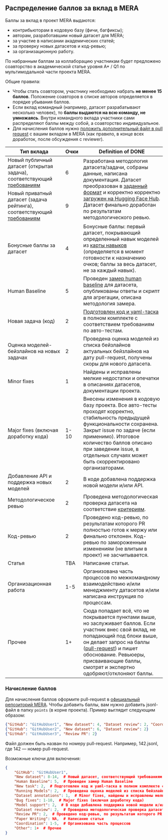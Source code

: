 ## Распределение баллов за вклад в MERA

Баллы за вклад в проект MERA выдаются:
- контрибьюторам в кодовую базу (фичи, багфиксы);
- авторам, разработавшим новый датасет для MERA;
- за участие в написании академических статей;
- за проверку новых датасетов и код-ревью;
- за организационную работу.

По набранным баллам за коллаборацию участникам будет предложено соавторство в академической статье уровня A* / Q1 по мультимодальной части проекта MERA.


Общие правила:
- Чтобы стать соавтором, участнику необходимо набрать **не менее 15 баллов**. Положение соавторов в списке авторов определяется в порядке убывания баллов.
- Если вклад командный (например, датасет разрабатывают несколько человек), то **баллы выдаются на всю команду, не умножаясь**. Внутри командного вклада участники сами распределяют баллы между собой, а соавторство индивидуальное.
- Для начисления баллов нужно [положить дополнительный файл в pull request](#начисление-баллов) с вашим вкладом в MERA (как правило, в конце всех доработок, после обсуждения с reviewer).


<table>
    <thead>
        <tr>
            <th>Тип вклада</th>
            <th>Очки</th>
            <th>Definition of DONE</th>
        </tr>
    </thead>
    <tbody>
        <tr>
            <td>Новый публичный датасет (открытая задача), соответствующий <a href="./dataset_criteria.md">требованиям</a></td>
            <td>6</td>
            <td rowspan=2>Разработана методология датасета/задачи, собраны данные, написана документация. Датасет преобразован в <a href="./dataset_formatting.md">заданный формат</a> и корректно корректно <a href="./dataset_hf.md">загружен на Hugging Face Hub</a>. Датасет финально доработан по результатам методологического ревью.</td>
        </tr>
        <tr>
            <td>Новый приватный датасет (задача рейтинга), соответствующий <a href="./dataset_criteria.md">требованиям</a></td>
            <td>9</td>
        </tr>
        <tr>
            <td>Бонусные баллы за датасет</td>
            <td>4</td>
            <td>Бонусные баллы: первый датасет, покрывающий определенный навык моделей из <a href="./skills_tax.md">карты навыков</a> (определяется в момент готовности к назначению очков; баллы за весь датасет, не за каждый навык).
            </td>
        </tr>
        <tr>
            <td>Human Baseline</td>
            <td>5</td>
            <td>Проведен <a href="./human_baseline.md">замер human baseline</a> для датасета, опубликованы ответы и скрипт для агрегации, описана методология замера.</td>
        </tr>
        <tr>
            <td>Новая задача (код)</td>
            <td>2</td>
            <td><a href="./task_code.md">Подготовлен код и yaml-таска</a> в полном комплекте с соответствием требованиям по авто-тестам.</td>
        </tr>
        <tr>
            <td>Оценка моделей-бейзлайнов на новых задачах</td>
            <td>2</td>
            <td>Проведена оценка моделей из списка бейзлайнов актуальных бейзлайнов на дату pull-request, получены скоры для нового датасета.</td>
        </tr>
        <tr>
            <td>Minor fixes</td>
            <td>1</td>
            <td>Найдены и исправлены мелкие недостатки и опечатки в описаниях датасетов, документации проекта.</td>
        </tr>
        <tr>
            <td>Major fixes (включая доработку кода)</td>
            <td>1-10</td>
            <td>Внесены изменения в кодовую базу проекта. Все авто-тесты проходят корректно, стабильность предыдущей функциональности сохранена. Закрыт issue по задаче (если применимо). Итоговое количество баллов описано при заведении issue, в отдельных случаях может быть скорректировано организаторами.</td>
        </tr>
        <tr>
            <td>Добавление API и поддержка новых моделей</td>
            <td>2</td>
            <td>В коде добавлена поддержка новой модели и/или API.</td>
        </tr>
        <tr>
            <td>Методологическое ревью</td>
            <td>2</td>
            <td>Проведена методологическая проверка датасета на соответствие <a href="./dataset_criteria.md">критериям</a>.</td>
        </tr>
        <tr>
            <td>Код-ревью</td>
            <td>2</td>
            <td>Проведено код-ревью, по результатам которого PR полностью готов к мержу или финально отклонен. Код-ревью по замороженным изменениям (не влитым в проект) не засчитывается.</td>
        </tr>
        <tr>
            <td>Статья</td>
            <td>TBA</td>
            <td>Написание статьи.</td>
        </tr>
        <tr>
            <td>Организационная работа</td>
            <td>1-5</td>
            <td>Организована часть процессов по межкомандному взаимодействию и/или менеджменту датасетов и/или написана инструкция по процессам.</td>
        </tr>
        <tr>
            <td>Прочее</td>
            <td>1+</td>
            <td>Сюда попадает всё, что не покрывается пунктами выше, но заслуживает баллов. Если участник внес свой вклад, не попадающий под блоки выше, он делает запрос на баллы (<a href="#начисление-баллов">pull-request</a>) и пишет обоснование. Ревьюеры, присваивающие баллы, смотрят и экспертно одобряют/отклоняют баллы.</td>
        </tr>
    </tbody>
</table>


### Начисление баллов

Для начисления баллов оформите pull-request в [официальный репозиторий MERA](https://github.com/MERA-Evaluation/multimodal-harness).
Чтобы добавить баллы, вам нужно добавить jsonl-файл в папку `points` (в корне проекта). Пример выглядит следующим образом:
```json
{"GitHub": "GitHubUser1", "New dataset": 4, "Dataset review": 2, "Coordination": 5}
{"GitHub": "GitHubUser2", "New dataset": 6, "Dataset review": 2}
{"GitHub": "GitHubUser3", "Review PR": 2}
```

Файл должен быть назван по номеру pull-request. Например, 142.jsonl, где 142 — номер pull-request.

Возможные ключи для включения:
```json
{
    "GitHub": "GitHubUser1",
    "New dataset": 8-14,  # Новый датасет, соответствующий требованиям
    "Human Baseline": 5,  # Проведен замер Human Baseline
    "New task": 2,  # Подготовлен код и yaml-таска в полном комплекте с соответствием требованиям по авто-тестам.
    "Running Models": 2,  # Проведена оценка моделей из списка бейзлайнов
    "Dataset annotations": 1,  # Minor fixes, найдены и исправлены мелкие недостатки и опечатки в описаниях датасетов, документации проекта.
    "Bug fixes": 1-10,  # Major fixes (включая доработку кода)
    "Model support": 2,  # В коде добавлена поддержка новой модели и/или API
    "Dataset review": 2,  # Проведена методологическая проверка датасета на соответствие критериям
    "Review PR": 2,  # Проведено код-ревью, по результатам которого PR полностью готов к мержу или финально отклонен. 
    "Paper Writing": NA,  # Написание статьи
    "Coordination": 1-5,  # Организована часть процессов
    "Other": 1+  # Прочее
}
```
